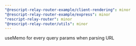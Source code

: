 ```yaml
---
"@rescript-relay-router-example/client-rendering": minor
"@rescript-relay-router-example/express": minor
"rescript-relay-router": minor
"@rescript-relay-router/utils": minor
---
```


useMemo for every query params when parsing URL
